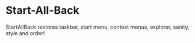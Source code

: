 # Start-All-Back
StartAllBack restores taskbar, start menu, context menus, explorer, sanity, style and order!
